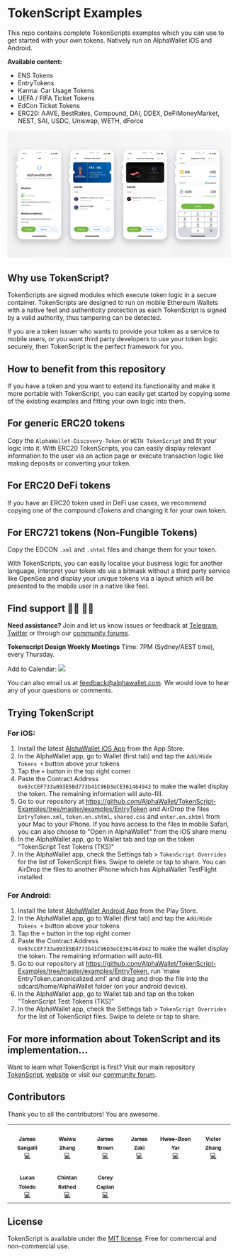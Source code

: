 
# TokenScript Examples
This repo contains complete TokenScripts examples which you can use to get started with your own tokens. Natively run on AlphaWallet iOS and Android.

**Available content:**
- ENS Tokens
- EntryTokens
- Karma: Car Usage Tokens
- UEFA / FIFA Ticket Tokens
- EdCon Ticket Tokens
- ERC20: AAVE, BestRates, Compound, DAI, DDEX, DeFiMoneyMarket, NEST, SAI, USDC, Uniswap, WETH, dForce

![tokenscript examples alphawallet tokens](/img/readme/tokenscript-examples.jpg)

## Why use TokenScript?
TokenScripts are signed modules which execute token logic in a secure container. TokenScripts are designed to run on mobile Ethereum Wallets with a native feel and authenticity protection as each TokenScript is signed by a valid authority, thus tampering can be detected.

If you are a token issuer who wants to provide your token as a service to mobile users, or you want third party developers to use your token logic securely, then TokenScript is the perfect framework for you.

## How to benefit from this repository
If you have a token and you want to extend its functionality and make it more portable with TokenScript, you can easily get started by copying some of the existing examples and fitting your own logic into them.

## For generic ERC20 tokens
Copy the `AlphaWallet-Discovery-Token` or `WETH TokenScript` and fit your logic into it. With ERC20 TokenScripts, you can easily display relevant information to the user via an action page or execute transaction logic like making deposits or converting your token.

## For ERC20 DeFi tokens
If you have an ERC20 token used in DeFi use cases, we recommend copying one of the compound cTokens and changing it for your own token.

## For ERC721 tokens (Non-Fungible Tokens)
Copy the EDCON `.xml` and `.shtml` files and change them for your token.

With TokenScripts, you can easily localise your business logic for another language, interpret your token ids via a bitmask without a third party service like OpenSea and display your unique tokens via a layout which will be presented to the mobile user in a native like feel.


## Find support 👨‍💻 👩‍💻

**Need assistance?**
Join and let us know issues or feedback at [Telegram](https://t.me/AlphaWalletGroup), [Twitter](https://twitter.com/AlphaWallet) or through our [community forums](https://community.tokenscript.org/).

**Tokenscript Design Weekly Meetings**
Time: 7PM (Sydney/AEST time), every Thursday.

Add to Calendar: <a href="https://calendar.google.com/event?action=TEMPLATE&amp;tmeid=NnNxanAycHRoZm9hazUwNzJ0OGt0cjFlbjJfMjAxOTEyMDVUMDgwMDAwWiB2aWN0b3IuemhhbmdAYWxwaGF3YWxsZXQuY29t&amp;tmsrc=victor.zhang%40alphawallet.com&amp;scp=ALL"><img border="0" src="https://www.google.com/calendar/images/ext/gc_button1_en.gif"></a>

You can also email us at feedback@alphawallet.com. We would love to hear any of your questions or comments.

## Trying TokenScript

### For iOS:

1. Install the latest <a href='https://itunes.apple.com/us/app/alphawallet/id1358230430?ls=1&mt=8'>AlphaWallet iOS App</a> from the App Store.
2. In the AlphaWallet app, go to Wallet (first tab) and tap the `Add/Hide Tokens +` button above your tokens
3. Tap the `+` button in the top right corner
4. Paste the Contract Address `0x63cCEF733a093E5Bd773b41C96D3eCE361464942` to make the wallet display the token. The remaining information will auto-fill.
5. Go to our repository at <https://github.com/AlphaWallet/TokenScript-Examples/tree/master/examples/EntryToken> and AirDrop the files `EntryToken.xml`, `token.en.shtml`, `shared.css` and `enter.en.shtml` from your Mac to your iPhone. If you have access to the files in mobile Safari, you can also choose to "Open in AlphaWallet" from the iOS share menu
6. In the AlphaWallet app, go to Wallet tab and tap on the token "TokenScript Test Tokens (TKS)"
7. In the AlphaWallet app, check the Settings tab > `TokenScript Overrides` for the list of TokenScript files. Swipe to delete or tap to share. You can AirDrop the files to another iPhone which has AlphaWallet TestFlight installed

### For Android:

1. Install the latest <a href='https://play.google.com/store/apps/details?id=io.stormbird.wallet&hl=en&utm_source=github-readme&pcampaignid=pcampaignidMKT-Other-global-all-co-prtnr-py-PartBadge-Mar2515-1'>AlphaWallet Android App</a> from the Play Store.
2. In the AlphaWallet app, go to Wallet (first tab) and tap the `Add/Hide Tokens +` button above your tokens
3. Tap the `+` button in the top right corner
4. Paste the Contract Address `0x63cCEF733a093E5Bd773b41C96D3eCE361464942` to make the wallet display the token. The remaining information will auto-fill.
5. Go to our repository at <https://github.com/AlphaWallet/TokenScript-Examples/tree/master/examples/EntryToken>, run 'make EntryToken.canonicalized.xml' and drag and drop the file into the sdcard/home/AlphaWallet folder (on your android device).
6. In the AlphaWallet app, go to Wallet tab and tap on the token "TokenScript Test Tokens (TKS)"
7. In the AlphaWallet app, check the Settings tab > `TokenScript Overrides` for the list of TokenScript files. Swipe to delete or tap to share.

## For more information about TokenScript and its implementation...

Want to learn what TokenScript is first? Visit our main repository [TokenScript](https://github.com/AlphaWallet/TokenScript), [website](https://tokenscript.org/) or visit our [community forum](https://community.tokenscript.org/c/AlphaWallet).

## Contributors

Thank you to all the contributors! You are awesome.

<!-- ALL-CONTRIBUTORS-LIST:START - Do not remove or modify this section -->
<!-- prettier-ignore-start -->
<!-- markdownlint-disable -->
<table>
  <tr>
    <td align="center"><a href="https://github.com/James-Sangalli"><img src="https://avatars0.githubusercontent.com/u/16630514?v=4" width="100px;" alt=""/><br/><sub><b>James Sangalli</b></sub></a><br/><a href="https://github.com/AlphaWallet/TokenScript-Examples/commits?author=James-Sangalli" title="Code">💻</a></td>
    <td align="center"><a href="https://github.com/colourful-land"><img src="https://avatars3.githubusercontent.com/u/548435?v=4" width="100px;" alt=""/><br /><sub><b>Weiwu Zhang</b></sub></a><br /><a href="https://github.com/AlphaWallet/TokenScript-Examples/commits?author=colourful-land" title="Code">💻</a></td>
    <td align="center"><a href="https://github.com/JamesSmartCell"><img src="https://avatars2.githubusercontent.com/u/12689544?v=4" width="100px;" alt=""/><br /><sub><b>James Brown</b></sub></a><br /><a href="https://github.com/AlphaWallet/TokenScript-Examples/commits?author=JamesSmartCell" title="Code">💻</a></td>
    <td align="center"><a href="https://github.com/jzaki"><img src="https://avatars3.githubusercontent.com/u/939603?v=4" width="100px;" alt=""/><br /><sub><b>James Zaki</b></sub></a><br /><a href="https://github.com/AlphaWallet/alpha-wallet-ios/commits?author=jzaki" title="Code">💻</a></td>
    <td align="center"><a href="https://github.com/hboon"><img src="https://avatars2.githubusercontent.com/u/56189?v=4" width="100px;" alt=""/><br /><sub><b>Hwee-Boon Yar</b></sub></a><br /><a href="#ideas-hboon" title="Code">💻</a></td>
    <td align="center"><a href="https://github.com/zhangzhongnan928"><img src="https://avatars2.githubusercontent.com/u/33795543?v=4" width="100px;" alt=""/><br /><sub><b>Victor Zhang</b></sub></a><br /><a href="#ideas-zhangzhongnan928" title="Code">💻</a></td>
  </tr>
  <tr>
    <td align="center"><a href="https://github.com/hellolucas"><img src="https://avatars3.githubusercontent.com/u/17125002?v=4" width="100px;" alt=""/><br /><sub><b>Lucas Toledo</b></sub></a><br /><a href="https://github.com/AlphaWallet/TokenScript-Examples/commits?author=hellolucas" title="Code">💻</a></td>
    <td align="center"><a href="https://github.com/ChintanRathod"><img src="https://avatars0.githubusercontent.com/u/4371780?s=460&u=aeffa77e91dfaf95990f355328b2b0636bcb9877&v=4" width="100px;" alt=""/><br /><sub><b>Chintan Rathod</b></sub></a><br /><a href="https://github.com/AlphaWallet/TokenScript-Examples/commits?author=ChintanRathod" title="Code">💻</a></td>
    <td align="center"><a href="https://github.com/coreycaplan3"><img src="https://avatars3.githubusercontent.com/u/13280244?s=460&u=4a4261476b882e93238af58910e3b39150216454&v=4" width="100px;" alt=""/><br /><sub><b>Corey Caplan</b></sub></a><br /><a href="https://github.com/AlphaWallet/TokenScript-Examples/commits?author=coreycaplan3" title="Code">💻</a></td>
  </tr>
</table>

<!-- markdownlint-enable -->
<!-- prettier-ignore-end -->
<!-- ALL-CONTRIBUTORS-LIST:END -->

## License
TokenScript is available under the [MIT license](https://github.com/AlphaWallet/TokenScript-Examples/blob/master/LICENSE). Free for commercial and non-commercial use.

